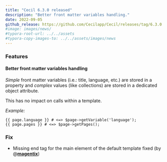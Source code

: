 ```yaml
---
title: "Cecil 6.3.0 released"
description: "Better front matter variables handling."
date: 2022-09-05
github_release: https://github.com/Cecilapp/Cecil/releases/tag/6.3.0
#image: images/news/
#typora-root-url: ../../assets
#typora-copy-images-to: ../../assets/images/news
---
```


### Features

#### Better front matter variables handling

_Simple_ front matter variables (i.e.: title, language, etc.) are stored in a property and _complex_ values (like collections) are stored in a dedicated object attribute.

This has no impact on calls within a template.

_Example:_

```
{{ page.language }} # <=> $page->getVariable('language');
{{ page.pages }} # <=> $page->getPages();
```

### Fix

- Missing end tag for the main element of the default template fixed (by @**[magentix](https://github.com/magentix)**)

